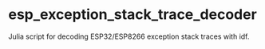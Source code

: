 # esp_exception_stack_trace_decoder
Julia script for decoding ESP32/ESP8266 exception stack traces with idf.
